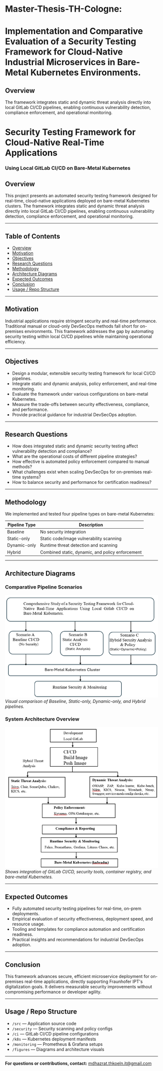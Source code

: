 # Master-Thesis-TH-Cologne:
 
# Implementation and Comparative Evaluation of a Security Testing Framework for Cloud-Native Industrial Microservices in Bare-Metal Kubernetes Environments.

## Overview

The framework integrates static and dynamic threat analysis directly into local GitLab CI/CD pipelines, enabling continuous vulnerability detection, compliance enforcement, and operational monitoring.



# Security Testing Framework for Cloud-Native Real-Time Applications  
### Using Local GitLab CI/CD on Bare-Metal Kubernetes

## Overview

This project presents an automated security testing framework designed for real-time, cloud-native applications deployed on bare-metal Kubernetes clusters. The framework integrates static and dynamic threat analysis directly into local GitLab CI/CD pipelines, enabling continuous vulnerability detection, compliance enforcement, and operational monitoring.

---

## Table of Contents
- [Overview](#overview)
- [Motivation](#motivation)
- [Objectives](#objectives)
- [Research Questions](#research-questions)
- [Methodology](#methodology)
- [Architecture Diagrams](#architecture-diagrams)
- [Expected Outcomes](#expected-outcomes)
- [Conclusion](#conclusion)
- [Usage / Repo Structure](#usage--repo-structure)

---

## Motivation

Industrial applications require stringent security and real-time performance. Traditional manual or cloud-only DevSecOps methods fall short for on-premises environments. This framework addresses the gap by automating security testing within local CI/CD pipelines while maintaining operational efficiency.

---

## Objectives

- Design a modular, extensible security testing framework for local CI/CD pipelines.  
- Integrate static and dynamic analysis, policy enforcement, and real-time monitoring.  
- Evaluate the framework under various configurations on bare-metal Kubernetes.  
- Measure the trade-offs between security effectiveness, compliance, and performance.  
- Provide practical guidance for industrial DevSecOps adoption.

---

## Research Questions

- How does integrated static and dynamic security testing affect vulnerability detection and compliance?  
- What are the operational costs of different pipeline strategies?  
- How effective is automated policy enforcement compared to manual methods?  
- What challenges exist when scaling DevSecOps for on-premises real-time systems?  
- How to balance security and performance for certification readiness?

---

## Methodology

We implemented and tested four pipeline types on bare-metal Kubernetes:

| Pipeline Type | Description                            |
|---------------|------------------------------------|
| Baseline      | No security integration             |
| Static-only   | Static code/image vulnerability scanning |
| Dynamic-only  | Runtime threat detection and scanning |
| Hybrid        | Combined static, dynamic, and policy enforcement |

---

## Architecture Diagrams

### Comparative Pipeline Scenarios  
![Pipeline Scenarios](figures/comparative-pipelines.png)  
*Visual comparison of Baseline, Static-only, Dynamic-only, and Hybrid pipelines.*

### System Architecture Overview  
![System Architecture](figures/system-architecture.png)  
*Shows integration of GitLab CI/CD, security tools, container registry, and bare-metal Kubernetes.*

---

## Expected Outcomes

- Fully automated security testing pipelines for real-time, on-prem deployments.  
- Empirical evaluation of security effectiveness, deployment speed, and resource usage.  
- Tooling and templates for compliance automation and certification readiness.  
- Practical insights and recommendations for industrial DevSecOps adoption.

---

## Conclusion

This framework advances secure, efficient microservice deployment for on-premises real-time applications, directly supporting Fraunhofer IPT's digitalization goals. It delivers measurable security improvements without compromising performance or developer agility.

---

## Usage / Repo Structure

- `/src` — Application source code  
- `/security` — Security scanning and policy configs  
- `/ci` — GitLab CI/CD pipeline configurations  
- `/k8s` — Kubernetes deployment manifests  
- `/monitoring` — Prometheus & Grafana setups  
- `/figures` — Diagrams and architecture visuals  

---

**For questions or contributions, contact:** mdhazrat.thkoeln.it@gmail.com

